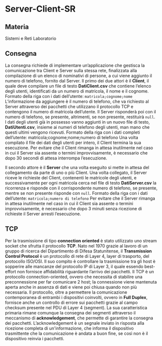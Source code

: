 # Server-Client-SR

## Materia
Sistemi e Reti Laboratorio


## Consegna
La consegna richiede di implementare un’applicazione che gestisca la comunicazione tra Client e Server sulla stessa
rete, finalizzata alla compilazione di un elenco di nominativi di persone, a cui viene aggiunto il numero di telefono,
fornito dal Server.
Il primo dei due attori è il **Client**, il quale deve compilare un file di testo **DatiClient.csv** che contiene
l’elenco degli
utenti, identificati da un numero di matricola, il nome e il cognome.
Formato della riga con i dati dell’utente: ``matricola;cognome;nome``
L’informazione da aggiungere è il numero di telefono, che va richiesto al Server attraverso dei pacchetti che utilizzano
il protocollo TCP e contengono il numero di matricola dell’utente.
Il Server risponderà poi con il numero di telefono, se presente, altrimenti, se non presente, restituirà ``null``.
I dati degli utenti già in possesso vanno aggiunti in un nuovo file di testo, **DatiUtenti.csv**, insieme ai numeri di
telefono degli utenti, man mano che questi ultimi vengono ricevuti.
Formato della riga con i dati completi dell’utente: matricola;cognome;nome;numero di telefono
Una volta compilato il file dei dati degli utenti per intero, il Client termina la sua esecuzione.
Per evitare che il Client rimanga in attesa inutilmente nel caso in cui il Server sia assente o termini improvvisamente,
è necessario che dopo 30 secondi di attesa interrompa l’esecuzione.

Il secondo attore è il **Server** che una volta eseguito si mette in attesa del collegamento da parte di uno o più Client.
Una volta collegato, il Server riceve le richieste del Client, contenenti le matricole degli utenti, e successivamente
per ogni matricola cerca nel file di testo **DatiServer.csv** la ricorrenza e risponde con il corrispondente numero di
telefono, se presente, mentre se non presente risponde con ``null``.
Formato della riga con i dati dell’utente: ``matricola;numero di telefono``
Per evitare che il Server rimanga in attesa inutilmente nel caso in cui il Client sia assente o termini improvvisamente,
è necessario che dopo 3 minuti senza ricezione di richieste il Server arresti l’esecuzione.


## TCP
Per la trasmissione di tipo **connection oriented** è stato utilizzato uno stream socket che sfrutta il protocollo 
**TCP**.
Nato nel 1970 grazie al lavoro di un gruppo di ricerca del Dipartimento di Difesa Statunitense, il **Transmission
Control
Protocol** è un protocollo di rete di Layer 4, layer di trasporto, del protocollo ISO/OSI.
Il suo compito è controllare la trasmissione tra gli host è sopperire alle mancanze del protocollo IP di Layer 3, il
quale essendo best-effort non fornisce affidabilità riguardante l’arrivo dei pacchetti.
Il TCP è un protocollo connection-oriented, ovvero che necessita di stabilire una preconnessione per far comunicare 2
host;
la connessione viene mantenuta aperta anche in assenza di dati e viene poi chiusa quando non più necessaria.
Il protocollo, oltre a permettere la comunicazione contemporanea di entrambi i dispositivi coinvolti, ovvero in **Full
Duplex**, fornisce anche un controllo di errore sui pacchetti grazie al campo checksum presente nel PDU di Layer 4
(segment).
La sua caratteristica primaria rimane comunque la consegna dei segmenti attraverso il meccanismo di **acknowledgement**, che
permette di garantire la consegna dei pacchetti.
L’acknowledgement è un segnale inviato in risposta alla ricezione completa di un'informazione, che informa il
dispositivo trasmittente che la comunicazione è andata a buon fine, se così non è il dispositivo reinvia i pacchetti.